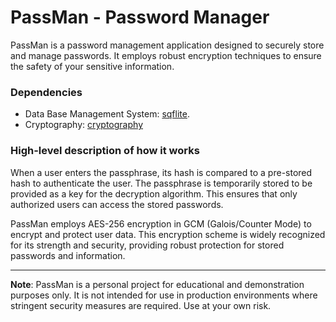 # PassMan - Password Manager
PassMan is a password management application designed to securely store and manage passwords. It employs robust encryption techniques to ensure the safety of your sensitive information.

### Dependencies
- Data Base Management System: [sqflite](https://pub.dev/packages/sqflite).
- Cryptography: [cryptography](https://pub.dev/packages/cryptography)

### High-level description of how it works

When a user enters the passphrase, its hash is compared to a pre-stored hash to authenticate the user.
The passphrase is temporarily stored to be provided as a key for the decryption algorithm.
This ensures that only authorized users can access the stored passwords.

PassMan employs AES-256 encryption in GCM (Galois/Counter Mode) to encrypt and protect user data.
This encryption scheme is widely recognized for its strength and security, providing robust protection for stored passwords and information.

---

**Note**: PassMan is a personal project for educational and demonstration purposes only.
It is not intended for use in production environments where stringent security measures are required.
Use at your own risk.



